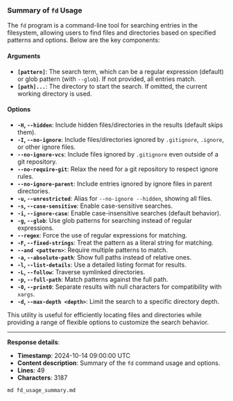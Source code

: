 ### Summary of `fd` Usage

The `fd` program is a command-line tool for searching entries in the filesystem, allowing users to find files and directories based on specified patterns and options. Below are the key components:

#### Arguments

- **`[pattern]`**: The search term, which can be a regular expression (default) or glob pattern (with `--glob`). If not provided, all entries match.
- **`[path]...`**: The directory to start the search. If omitted, the current working directory is used.

#### Options

- **`-H`, `--hidden`**: Include hidden files/directories in the results (default skips them).
- **`-I`, `--no-ignore`**: Include files/directories ignored by `.gitignore`, `.ignore`, or other ignore files.
- **`--no-ignore-vcs`**: Include files ignored by `.gitignore` even outside of a git repository.
- **`--no-require-git`**: Relax the need for a git repository to respect ignore rules.
- **`--no-ignore-parent`**: Include entries ignored by ignore files in parent directories.
- **`-u`, `--unrestricted`**: Alias for `--no-ignore --hidden`, showing all files.
- **`-s`, `--case-sensitive`**: Enable case-sensitive searches.
- **`-i`, `--ignore-case`**: Enable case-insensitive searches (default behavior).
- **`-g`, `--glob`**: Use glob patterns for searching instead of regular expressions.
- **`--regex`**: Force the use of regular expressions for matching.
- **`-F`, `--fixed-strings`**: Treat the pattern as a literal string for matching.
- **`--and <pattern>`**: Require multiple patterns to match.
- **`-a`, `--absolute-path`**: Show full paths instead of relative ones.
- **`-l`, `--list-details`**: Use a detailed listing format for results.
- **`-L`, `--follow`**: Traverse symlinked directories.
- **`-p`, `--full-path`**: Match patterns against the full path.
- **`-0`, `--print0`**: Separate results with null characters for compatibility with `xargs`.
- **`-d`, `--max-depth <depth>`**: Limit the search to a specific directory depth.

This utility is useful for efficiently locating files and directories while providing a range of flexible options to customize the search behavior.

---

**Response details**:  

- **Timestamp**: 2024-10-14 09:00:00 UTC  
- **Content description**: Summary of the `fd` command usage and options.  
- **Lines**: 49  
- **Characters**: 3187  

```md fd_usage_summary.md```
